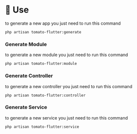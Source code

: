 # 📐 Use

to generate a new app you just need to run this command

```
php artisan tomato-flutter:generate
```

### Generate Module <a href="#user-content-generate-module" id="user-content-generate-module"></a>

to generate a new module you just need to run this command

```
php artisan tomato-flutter:module
```

### Generate Controller <a href="#user-content-generate-controller" id="user-content-generate-controller"></a>

to generate a new controller you just need to run this command

```
php artisan tomato-flutter:controller
```

### Generate Service <a href="#user-content-generate-service" id="user-content-generate-service"></a>

to generate a new service you just need to run this command

```
php artisan tomato-flutter:service
```
